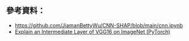 參考資料：
---
- https://github.com/JiamanBettyWu/CNN-SHAP/blob/main/cnn.ipynb
- [Explain an Intermediate Layer of VGG16 on ImageNet (PyTorch)](https://shap.readthedocs.io/en/latest/example_notebooks/image_examples/image_classification/Explain%20an%20Intermediate%20Layer%20of%20VGG16%20on%20ImageNet%20%28PyTorch%29.html)